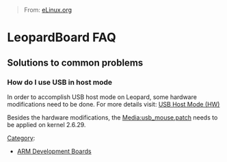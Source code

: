 > From: [eLinux.org](http://eLinux.org/LeopardBoard_FAQ "http://eLinux.org/LeopardBoard_FAQ")


# LeopardBoard FAQ



## Solutions to common problems

### How do I use USB in host mode

In order to accomplish USB host mode on Leopard, some hardware
modifications need to be done. For more details visit: [USB Host Mode
(HW)](http://designsomething.org/leopardboard/f/22/t/73.aspx)

Besides the hardware modifications, the
[Media:usb\_mouse.patch](http://eLinux.org/images/a/a9/Usb_mouse.patch "Usb mouse.patch")
needs to be applied on kernel 2.6.29.


[Category](http://eLinux.org/Special:Categories "Special:Categories"):

-   [ARM Development
    Boards](http://eLinux.org/Category:ARM_Development_Boards "Category:ARM Development Boards")

